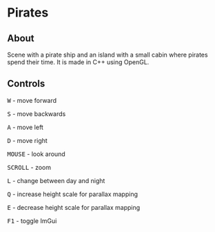 # Pirates

## About

Scene with a pirate ship and an island with a small cabin where pirates spend their time.
It is made in C++ using OpenGL.


## Controls

<kbd>W</kbd> - move forward

<kbd>S</kbd> - move backwards

<kbd>A</kbd> - move left

<kbd>D</kbd> - move right

<kbd>MOUSE</kbd> - look around

<kbd>SCROLL</kbd> - zoom

<kbd>L</kbd> - change between day and night

<kbd>Q</kbd> - increase height scale for parallax mapping

<kbd>E</kbd> - decrease height scale for parallax mapping

<kbd>F1</kbd> - toggle ImGui
